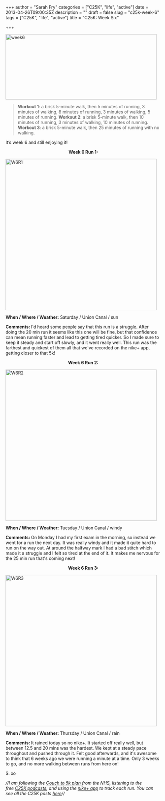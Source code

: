 +++
author = "Sarah Fry"
categories = ["C25K", "life", "active"]
date = 2013-04-26T09:00:35Z
description = ""
draft = false
slug = "c25k-week-6"
tags = ["C25K", "life", "active"]
title = "C25K: Week Six"

+++


<a href="http://sweetaspi.co.uk/images/2013/04/week6.jpg"><img class="alignnone size-full wp-image-1720" alt="week6" src="http://sweetaspi.co.uk/images/2013/04/week6.jpg" width="490" height="212" /></a>

> <strong>Workout 1</strong>: a brisk 5-minute walk, then 5 minutes of running, 3 minutes of walking, 8 minutes of running, 3 minutes of walking, 5 minutes of running.	
<strong>Workout 2</strong>: a brisk 5-minute walk, then 10 minutes of running, 3 minutes of walking, 10 minutes of running.	
<strong>Workout 3</strong>: a brisk 5-minute walk, then 25 minutes of running with no walking.

It’s week 6 and still enjoying it!
<p style="text-align: center;"><strong>Week 6 Run 1:</strong></p>
<a href="http://sweetaspi.co.uk/images/2013/04/W6R1ib.jpg"><img class="alignnone size-full wp-image-1715" alt="W6R1" src="http://sweetaspi.co.uk/images/2013/04/W6R1ib.jpg" width="490" height="490" /></a>

<strong>When / Where / Weather:</strong> Saturday / Union Canal / sun

<strong>Comments: </strong>I'd heard some people say that this run is a struggle. After doing the 20 min run it seems like this one will be fine, but that confidence can mean running faster and lead to getting tired quicker. So I made sure to keep it steady and start off slowly, and it went really well. This run was the farthest and quickest of them all that we've recorded on the nike+ app, getting closer to that 5k!
<p style="text-align: center;"><strong>Week 6 Run 2:</strong></p>
<a href="http://sweetaspi.co.uk/images/2013/04/W6R2ib.jpg"><img class="alignnone size-full wp-image-1723" alt="W6R2" src="http://sweetaspi.co.uk/images/2013/04/W6R2ib.jpg" width="490" height="490" /></a>

<strong>When / Where / Weather:</strong> Tuesday / Union Canal / windy

<strong>Comments: </strong>On Monday I had my first exam in the morning, so instead we went for a run the next day. It was really windy and it made it quite hard to run on the way out. At around the halfway mark I had a bad stitch which made it a struggle and I felt so tired at the end of it. It makes me nervous for the 25 min run that's coming next!
<p style="text-align: center;"><strong>Week 6 Run 3:</strong></p>
<a href="http://sweetaspi.co.uk/images/2013/04/W6R3ib.jpg"><img class="alignnone size-full wp-image-1726" alt="W6R3" src="http://sweetaspi.co.uk/images/2013/04/W6R3ib.jpg" width="490" height="490" /></a>

<strong>When / Where / Weather:</strong> Thursday / Union Canal / rain

<strong>Comments: </strong>It rained today so no nike+. It started off really well, but between 12.5 and 20 mins was the hardest. We kept at a steady pace throughout and pushed through it. Felt good afterwards, and it's awesome to think that 6 weeks ago we were running a minute at a time. Only 3 weeks to go, and no more walking between runs from here on!

S. xo

<em>//I am following the <a href="http://www.nhs.uk/LiveWell/c25k/Pages/couch-to-5k.aspx" target="_blank">Couch to 5k plan</a> from the NHS, listening <em>to the free <a href="http://www.nhs.uk/Tools/Pages/couch-5K-running-plan.aspx" target="_blank">C25K podcasts</a>, and </em>using the <a href="http://nikeplus.nike.com/plus/products/gps_app/" target="_blank">nike+ app</a> to track each run. You can see all the C25K posts <a href="http://sweetaspi.co.uk/tag/C25K/" target="_blank">here</a>//</em>

